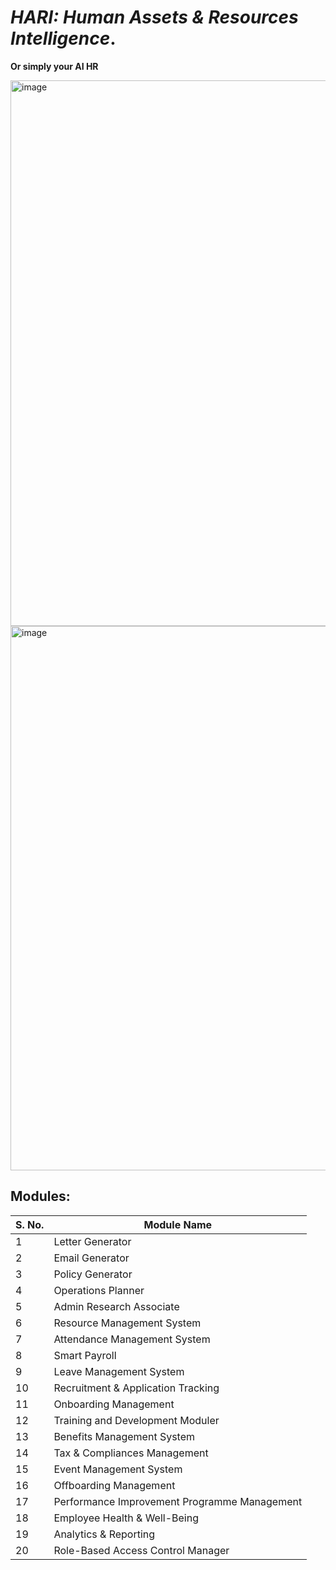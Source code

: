 # *HARI: Human Assets & Resources Intelligence*. 

**Or simply your AI HR**

<img width="1891" height="873" alt="image" src="https://github.com/user-attachments/assets/ab997b17-30ed-45d7-aa1c-7c6c5dff4b0e" />
<img width="1899" height="871" alt="image" src="https://github.com/user-attachments/assets/530e37fd-17a5-4642-ab12-1131d7cbb81c" />

## Modules:

| S. No. | Module Name | 
|--------|-------------|
| 1 | Letter Generator | 
| 2 | Email Generator | 
| 3 | Policy Generator | 
| 4 | Operations Planner | 
| 5 | Admin Research Associate | 
| 6 | Resource Management System |
| 7 | Attendance Management System | 
| 8 | Smart Payroll | 
| 9 | Leave Management System |
| 10 | Recruitment & Application Tracking |
| 11 | Onboarding Management |
| 12 | Training and Development Moduler |
| 13 | Benefits Management System |
| 14 | Tax & Compliances Management |
| 15 | Event Management System | 
| 16 | Offboarding Management |
| 17 | Performance Improvement Programme Management |
| 18 | Employee Health & Well-Being |
| 19 | Analytics & Reporting |
| 20 | Role-Based Access Control Manager |
